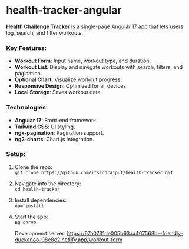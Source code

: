 # health-tracker-angular
**Health Challenge Tracker** is a single-page Angular 17 app that lets users log, search, and filter workouts.

### Key Features:
- **Workout Form**: Input name, workout type, and duration.
- **Workout List**: Display and navigate workouts with search, filters, and pagination.
- **Optional Chart**: Visualize workout progress.
- **Responsive Design**: Optimized for all devices.
- **Local Storage**: Saves workout data.

### Technologies:
- **Angular 17**: Front-end framework.
- **Tailwind CSS**: UI styling.
- **ngx-pagination**: Pagination support.
- **ng2-charts**: Chart.js integration.

### Setup:
1. Clone the repo:  
   `git clone https://github.com/itsindrajput/health-tracker.git`
2. Navigate into the directory:  
   `cd health-tracker`
3. Install dependencies:  
   `npm install`
4. Start the app:  
   `ng serve`

   Development server:
   https://67a0731de005b63aa467568b--friendly-duckanoo-08e8c2.netlify.app/workout-form
